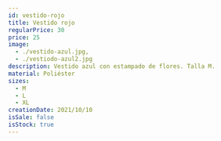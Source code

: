 ```yaml
---
id: vestido-rojo
title: Vestido rojo
regularPrice: 30
price: 25
image: 
  - ./vestido-azul.jpg,
  - ./vestiodo-azul2.jpg
description: Vestido azul con estampado de flores. Talla M.
material: Poliéster
sizes: 
  - M
  - L
  - XL
creationDate: 2021/10/10
isSale: false
isStock: true
---
```


